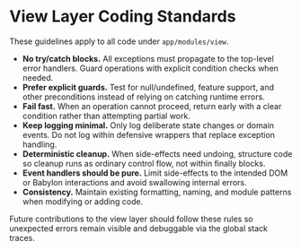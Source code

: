 # View Layer Coding Standards

These guidelines apply to all code under `app/modules/view`.

- **No try/catch blocks.** All exceptions must propagate to the top-level error handlers. Guard operations with explicit condition checks when needed.
- **Prefer explicit guards.** Test for null/undefined, feature support, and other preconditions instead of relying on catching runtime errors.
- **Fail fast.** When an operation cannot proceed, return early with a clear condition rather than attempting partial work.
- **Keep logging minimal.** Only log deliberate state changes or domain events. Do not log within defensive wrappers that replace exception handling.
- **Deterministic cleanup.** When side-effects need undoing, structure code so cleanup runs as ordinary control flow, not within finally blocks.
- **Event handlers should be pure.** Limit side-effects to the intended DOM or Babylon interactions and avoid swallowing internal errors.
- **Consistency.** Maintain existing formatting, naming, and module patterns when modifying or adding code.

Future contributions to the view layer should follow these rules so unexpected errors remain visible and debuggable via the global stack traces.
